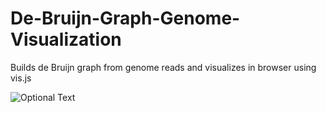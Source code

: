 # De-Bruijn-Graph-Genome-Visualization
Builds de Bruijn graph from genome reads and visualizes in browser using vis.js

![Optional Text](./imgExps/GraphExample1.png.png)
